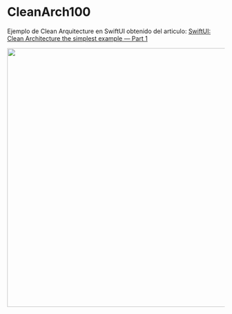 # CleanArch100

<p>Ejemplo de Clean Arquitecture en SwiftUI obtenido del articulo:
<a href = https://medium.com/@nicolasguyot/swiftui-clean-architecture-simplest-example-part-1-ef7be940ecb8>SwiftUI: Clean Architecture the simplest example — Part 1</a></p>



<p align = "Center"><img src = "https://github.com/user-attachments/assets/f39408cf-aef8-495c-9476-0dadc23277a8" height="600"></p>

